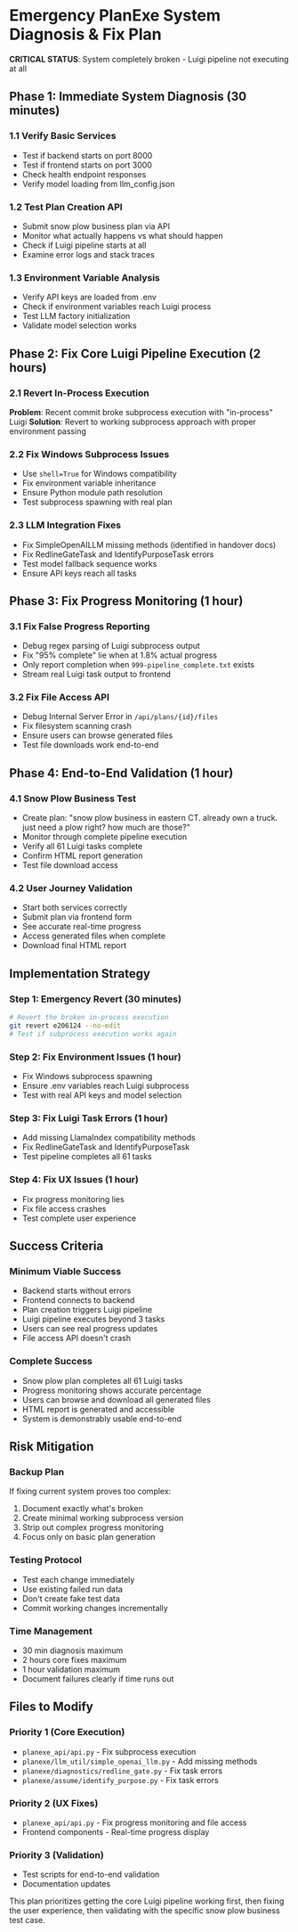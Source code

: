 # Emergency PlanExe System Diagnosis & Fix Plan

**CRITICAL STATUS**: System completely broken - Luigi pipeline not executing at all

## Phase 1: Immediate System Diagnosis (30 minutes)

### 1.1 Verify Basic Services
- Test if backend starts on port 8000
- Test if frontend starts on port 3000
- Check health endpoint responses
- Verify model loading from llm_config.json

### 1.2 Test Plan Creation API
- Submit snow plow business plan via API
- Monitor what actually happens vs what should happen
- Check if Luigi pipeline starts at all
- Examine error logs and stack traces

### 1.3 Environment Variable Analysis
- Verify API keys are loaded from .env
- Check if environment variables reach Luigi process
- Test LLM factory initialization
- Validate model selection works

## Phase 2: Fix Core Luigi Pipeline Execution (2 hours)

### 2.1 Revert In-Process Execution
**Problem**: Recent commit broke subprocess execution with "in-process" Luigi
**Solution**: Revert to working subprocess approach with proper environment passing

### 2.2 Fix Windows Subprocess Issues
- Use `shell=True` for Windows compatibility
- Fix environment variable inheritance
- Ensure Python module path resolution
- Test subprocess spawning with real plan

### 2.3 LLM Integration Fixes
- Fix SimpleOpenAILLM missing methods (identified in handover docs)
- Fix RedlineGateTask and IdentifyPurposeTask errors
- Test model fallback sequence works
- Ensure API keys reach all tasks

## Phase 3: Fix Progress Monitoring (1 hour)

### 3.1 Fix False Progress Reporting
- Debug regex parsing of Luigi subprocess output
- Fix "95% complete" lie when at 1.8% actual progress
- Only report completion when `999-pipeline_complete.txt` exists
- Stream real Luigi task output to frontend

### 3.2 Fix File Access API
- Debug Internal Server Error in `/api/plans/{id}/files`
- Fix filesystem scanning crash
- Ensure users can browse generated files
- Test file downloads work end-to-end

## Phase 4: End-to-End Validation (1 hour)

### 4.1 Snow Plow Business Test
- Create plan: "snow plow business in eastern CT. already own a truck. just need a plow right? how much are those?"
- Monitor through complete pipeline execution
- Verify all 61 Luigi tasks complete
- Confirm HTML report generation
- Test file download access

### 4.2 User Journey Validation
- Start both services correctly
- Submit plan via frontend form
- See accurate real-time progress
- Access generated files when complete
- Download final HTML report

## Implementation Strategy

### Step 1: Emergency Revert (30 minutes)
```bash
# Revert the broken in-process execution
git revert e206124 --no-edit
# Test if subprocess execution works again
```

### Step 2: Fix Environment Issues (1 hour)
- Fix Windows subprocess spawning
- Ensure .env variables reach Luigi subprocess
- Test with real API keys and model selection

### Step 3: Fix Luigi Task Errors (1 hour)
- Add missing LlamaIndex compatibility methods
- Fix RedlineGateTask and IdentifyPurposeTask
- Test pipeline completes all 61 tasks

### Step 4: Fix UX Issues (1 hour)
- Fix progress monitoring lies
- Fix file access crashes
- Test complete user experience

## Success Criteria

### Minimum Viable Success
- Backend starts without errors
- Frontend connects to backend
- Plan creation triggers Luigi pipeline
- Luigi pipeline executes beyond 3 tasks
- Users can see real progress updates
- File access API doesn't crash

### Complete Success
- Snow plow plan completes all 61 Luigi tasks
- Progress monitoring shows accurate percentage
- Users can browse and download all generated files
- HTML report is generated and accessible
- System is demonstrably usable end-to-end

## Risk Mitigation

### Backup Plan
If fixing current system proves too complex:
1. Document exactly what's broken
2. Create minimal working subprocess version
3. Strip out complex progress monitoring
4. Focus only on basic plan generation

### Testing Protocol
- Test each change immediately
- Use existing failed run data
- Don't create fake test data
- Commit working changes incrementally

### Time Management
- 30 min diagnosis maximum
- 2 hours core fixes maximum
- 1 hour validation maximum
- Document failures clearly if time runs out

## Files to Modify

### Priority 1 (Core Execution)
- `planexe_api/api.py` - Fix subprocess execution
- `planexe/llm_util/simple_openai_llm.py` - Add missing methods
- `planexe/diagnostics/redline_gate.py` - Fix task errors
- `planexe/assume/identify_purpose.py` - Fix task errors

### Priority 2 (UX Fixes)
- `planexe_api/api.py` - Fix progress monitoring and file access
- Frontend components - Real-time progress display

### Priority 3 (Validation)
- Test scripts for end-to-end validation
- Documentation updates

This plan prioritizes getting the core Luigi pipeline working first, then fixing the user experience, then validating with the specific snow plow business test case.